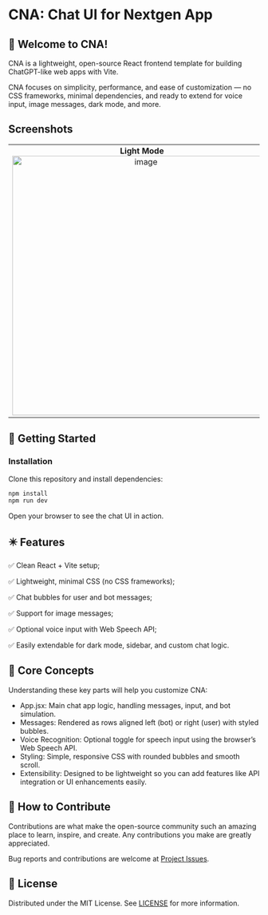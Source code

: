 # CNA: Chat UI for Nextgen App

## 👋 Welcome to CNA!

CNA is a lightweight, open-source React frontend template for building ChatGPT-like web apps with Vite.

CNA focuses on simplicity, performance, and ease of customization — no CSS frameworks, minimal dependencies, and ready to extend for voice input, image messages, dark mode, and more.

## Screenshots

<table>
  <tr>
    <td align="center">
      <strong>Light Mode</strong><br/>
      <img width="520" alt="image" src="https://github.com/user-attachments/assets/8bb1394e-ffcc-499a-a37e-0199b4d30280" />
    </td>
    <td align="center">
      <strong>Dark Mode</strong><br/>
      <img width="514" alt="image" src="https://github.com/user-attachments/assets/860f2a10-d27c-46ee-bcec-2e3c00aedf81" />
    </td>
  </tr>
</table>


## 🚀 Getting Started

### Installation

Clone this repository and install dependencies:

```bash
npm install
npm run dev
```

Open your browser to see the chat UI in action.

## ✴️ Features

✅ Clean React + Vite setup;

✅ Lightweight, minimal CSS (no CSS frameworks);

✅ Chat bubbles for user and bot messages;

✅ Support for image messages;

✅ Optional voice input with Web Speech API;

✅ Easily extendable for dark mode, sidebar, and custom chat logic.

## 🧠 Core Concepts

Understanding these key parts will help you customize CNA:

- App.jsx: Main chat app logic, handling messages, input, and bot simulation.
- Messages: Rendered as rows aligned left (bot) or right (user) with styled bubbles.
- Voice Recognition: Optional toggle for speech input using the browser’s Web Speech API.
- Styling: Simple, responsive CSS with rounded bubbles and smooth scroll.
- Extensibility: Designed to be lightweight so you can add features like API integration or UI enhancements easily.

## 🤝 How to Contribute

Contributions are what make the open-source community such an amazing place to learn, inspire, and create. Any contributions you make are greatly appreciated.

Bug reports and contributions are welcome at [Project Issues](https://github.com/gcl-team/CNA/issues).

## 📜 License
Distributed under the MIT License. See [LICENSE](https://github.com/gcl-team/CNA/blob/main/LICENSE) for more information.
